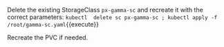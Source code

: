 Delete the existing StorageClass `px-gamma-sc` and recreate it with the correct parameters:
`kubectl  delete sc px-gamma-sc ; kubectl apply -f /root/gamma-sc.yaml`{{execute}}


Recreate the PVC if needed.
